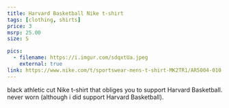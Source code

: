 ```yaml
---
title: Harvard Basketball Nike t-shirt
tags: [clothing, shirts]
price: 3
msrp: 25.00
size: S

pics:
  - filename: https://i.imgur.com/sdqxtUa.jpeg
    external: true
link: https://www.nike.com/t/sportswear-mens-t-shirt-MK2TR1/AR5004-010
---
```


black athletic cut Nike t-shirt that obliges you to support Harvard Basketball.
never worn (although i did support Harvard Basketball).

